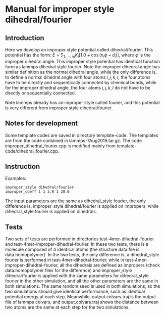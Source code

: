 # Manual for improper style dihedral/fourier

## Introduction

Here we develop an improper style potential called dihedral/fourier. This potential has the form: $E=\sum_{1, \cdots, m} K_i[1.0 + \cos(n_i \phi - d_i)]$, where $\phi$ is the improper dihedral angle. This improper style potential has identical function form as lammps dihedral style fourier. Note the improper dihedral angle has similar definition as the normal dihedral angle, while the only difference is, to define a normal dihedral angle with four atoms $i, j, k, l$, the four atoms have to be directly and sequentically connected by chemical bonds, while for the improper dihedral angle, the four atoms $i, j, k, l$ do not have to be directly or sequentially connected. 

Note lammps already has an improper style called fourier, and this potential is very different from improper style dihedral/fourier. 

## Notes for development

Some template codes are saved in directory template-code. The templates are from the code contained in lammps-7Aug2019.tar.gz. The code improper_dihedral_fourier.cpp is modified mainly from template-code/dihedral_fourier.cpp. 

## Instruction

Examples:
```
improper_style dihedral/fourier
improper_coeff 1 1 3.0 1 20.0
```

The input parameters are the same as dihedral_style fourier, the only difference is, improper_style dihedral/fourier is applied on impropers, while dihedral_style fourier is applied on dihedrals. 

## Tests

Two sets of tests are performed in directories test-4mer-dihedral-fourier and test-4mer-improper-dihedral-fourier. In these two tests, there is a molecule composed of 4 identical atoms (the structure data file is data.homopolymer). In the two tests, the only difference is, a dihedral_style fourier is performed in test-4mer-dihedral-fourier, while in test-4mer-improper-dihedral-fourier, all the dihedrals are defined as impropers (check data.homopolymer files for the difference) and improper_style dihedral/fourier is applied with the same parameters for dihedral_style fourier in the other simulation, and all the other parameters are the same in both simulations. The same random seed is used in both simulations, so the two simulations should give identical performance, such as identical potential energy at each step. Meanwhile, output.colvars.traj is the output file of lammps colvars, and output.colvars.traj shows the distance between two atoms are the same at each step for the two simulations. 

